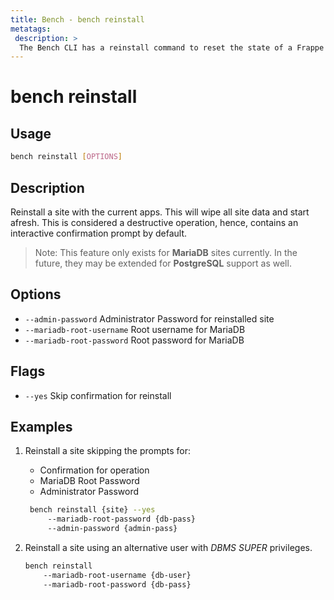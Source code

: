 ```yaml
---
title: Bench - bench reinstall
metatags:
 description: >
  The Bench CLI has a reinstall command to reset the state of a Frappe site.
---
```


# bench reinstall

## Usage

```bash
bench reinstall [OPTIONS]
```

## Description

Reinstall a site with the current apps. This will wipe all site data and start
afresh. This is considered a destructive operation, hence, contains an
interactive confirmation prompt by default.

> Note: This feature only exists for **MariaDB** sites currently. In the future,
> they may be extended for **PostgreSQL** support as well.

## Options

 - `--admin-password` Administrator Password for reinstalled site
 - `--mariadb-root-username` Root username for MariaDB
 - `--mariadb-root-password` Root password for MariaDB

## Flags

 - `--yes` Skip confirmation for reinstall


## Examples

1. Reinstall a site skipping the prompts for:
   - Confirmation for operation
   - MariaDB Root Password
   - Administrator Password

   ```bash
    bench reinstall {site} --yes
        --mariadb-root-password {db-pass}
        --admin-password {admin-pass}
   ```

1. Reinstall a site using an alternative user with *DBMS SUPER* privileges.

    ```bash
    bench reinstall
        --mariadb-root-username {db-user}
        --mariadb-root-password {db-pass}
    ```
